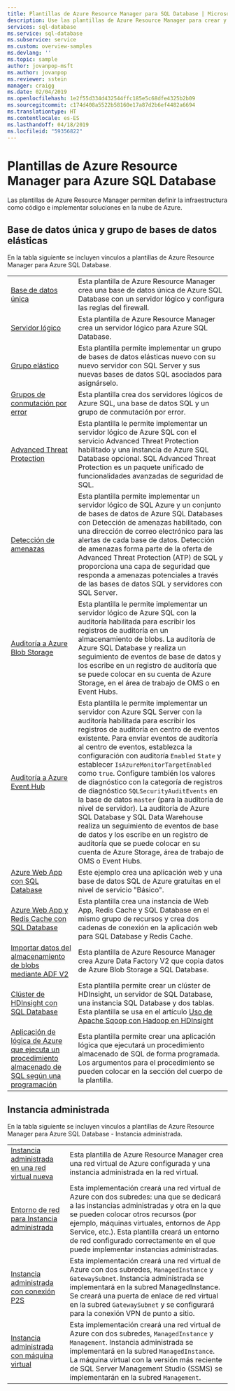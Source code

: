 ```yaml
---
title: Plantillas de Azure Resource Manager para SQL Database | Microsoft Docs
description: Use las plantillas de Azure Resource Manager para crear y configurar Azure SQL Database.
services: sql-database
ms.service: sql-database
ms.subservice: service
ms.custom: overview-samples
ms.devlang: ''
ms.topic: sample
author: jovanpop-msft
ms.author: jovanpop
ms.reviewer: sstein
manager: craigg
ms.date: 02/04/2019
ms.openlocfilehash: 1e2f55d334d432544ffc185e5c68dfe4325b2b09
ms.sourcegitcommit: c174d408a5522b58160e17a87d2b6ef4482a6694
ms.translationtype: HT
ms.contentlocale: es-ES
ms.lasthandoff: 04/18/2019
ms.locfileid: "59356822"
---
```

# <a name="azure-resource-manager-templates-for-azure-sql-database"></a>Plantillas de Azure Resource Manager para Azure SQL Database

Las plantillas de Azure Resource Manager permiten definir la infraestructura como código e implementar soluciones en la nube de Azure.

## <a name="single-database--elastic-pool"></a>Base de datos única y grupo de bases de datos elásticas

En la tabla siguiente se incluyen vínculos a plantillas de Azure Resource Manager para Azure SQL Database.

| |  |
|---|---|
| [Base de datos única](https://github.com/Azure/azure-quickstart-templates/tree/master/201-sql-database-transparent-encryption-create) | Esta plantilla de Azure Resource Manager crea una base de datos única de Azure SQL Database con un servidor lógico y configura las reglas del firewall. |
| [Servidor lógico](https://github.com/Azure/azure-quickstart-templates/tree/master/101-sql-logical-server) | Esta plantilla de Azure Resource Manager crea un servidor lógico para Azure SQL Database. |
| [Grupo elástico](https://github.com/Azure/azure-quickstart-templates/tree/master/101-sql-elastic-pool-create) | Esta plantilla permite implementar un grupo de bases de datos elásticas nuevo con su nuevo servidor con SQL Server y sus nuevas bases de datos SQL asociados para asignárselo. |
| [Grupos de conmutación por error](https://github.com/Azure/azure-quickstart-templates/tree/master/101-sql-with-failover-group) | Esta plantilla crea dos servidores lógicos de Azure SQL, una base de datos SQL y un grupo de conmutación por error.|
| [Advanced Threat Protection](https://github.com/Azure/azure-quickstart-templates/tree/master/201-sql-advanced-threat-protection-server-policy) | Esta plantilla le permite implementar un servidor lógico de Azure SQL con el servicio Advanced Threat Protection habilitado y una instancia de Azure SQL Database opcional. SQL Advanced Threat Protection es un paquete unificado de funcionalidades avanzadas de seguridad de SQL.|
| [Detección de amenazas](https://github.com/Azure/azure-quickstart-templates/tree/master/201-sql-threat-detection-db-policy-multiple-databases) | Esta plantilla permite implementar un servidor lógico de SQL Azure y un conjunto de bases de datos de Azure SQL Databases con Detección de amenazas habilitado, con una dirección de correo electrónico para las alertas de cada base de datos. Detección de amenazas forma parte de la oferta de Advanced Threat Protection (ATP) de SQL y proporciona una capa de seguridad que responda a amenazas potenciales a través de las bases de datos SQL y servidores con SQL Server.|
| [Auditoría a Azure Blob Storage](https://github.com/Azure/azure-quickstart-templates/tree/master/201-sql-auditing-server-policy-to-blob-storage) | Esta plantilla le permite implementar un servidor lógico de Azure SQL con la auditoría habilitada para escribir los registros de auditoría en un almacenamiento de blobs. La auditoría de Azure SQL Database y realiza un seguimiento de eventos de base de datos y los escribe en un registro de auditoría que se puede colocar en su cuenta de Azure Storage, en el área de trabajo de OMS o en Event Hubs.|
| [Auditoría a Azure Event Hub](https://github.com/Azure/azure-quickstart-templates/tree/master/201-sql-auditing-server-policy-to-eventhub) | Esta plantilla le permite implementar un servidor con Azure SQL Server con la auditoría habilitada para escribir los registros de auditoría en centro de eventos existente. Para enviar eventos de auditoría al centro de eventos, establezca la configuración con auditoría `Enabled` `State` y establecer `IsAzureMonitorTargetEnabled` como `true`. Configure también los valores de diagnóstico con la categoría de registros de diagnóstico `SQLSecurityAuditEvents` en la base de datos `master` (para la auditoría de nivel de servidor). La auditoría de Azure SQL Database y SQL Data Warehouse realiza un seguimiento de eventos de base de datos y los escribe en un registro de auditoría que se puede colocar en su cuenta de Azure Storage, área de trabajo de OMS o Event Hubs.|
| [Azure Web App con SQL Database](https://github.com/Azure/azure-quickstart-templates/tree/master/201-web-app-sql-database) | Este ejemplo crea una aplicación web y una base de datos SQL de Azure gratuitas en el nivel de servicio "Básico".|
| [Azure Web App y Redis Cache con SQL Database](https://github.com/Azure/azure-quickstart-templates/tree/master/201-web-app-redis-cache-sql-database) | Esta plantilla crea una instancia de Web App, Redis Cache y SQL Database en el mismo grupo de recursos y crea dos cadenas de conexión en la aplicación web para SQL Database y Redis Cache.|
| [Importar datos del almacenamiento de blobs mediante ADF V2](https://github.com/Azure/azure-quickstart-templates/tree/master/101-data-factory-v2-blob-to-sql-copy) | Esta plantilla de Azure Resource Manager crea Azure Data Factory V2 que copia datos de Azure Blob Storage a SQL Database.|
| [Clúster de HDInsight con SQL Database](https://github.com/Azure/azure-quickstart-templates/tree/master/101-hdinsight-linux-with-sql-database) | Esta plantilla permite crear un clúster de HDInsight, un servidor de SQL Database, una instancia SQL Database y dos tablas. Esta plantilla se usa en el artículo [Uso de Apache Sqoop con Hadoop en HDInsight](https://docs.microsoft.com/azure/hdinsight/hadoop/hdinsight-use-sqoop) |
| [Aplicación de lógica de Azure que ejecuta un procedimiento almacenado de SQL según una programación](https://github.com/Azure/azure-quickstart-templates/tree/master/101-logic-app-sql-proc) | Esta plantilla permite crear una aplicación lógica que ejecutará un procedimiento almacenado de SQL de forma programada. Los argumentos para el procedimiento se pueden colocar en la sección del cuerpo de la plantilla.|

## <a name="managed-instance"></a>Instancia administrada

En la tabla siguiente se incluyen vínculos a plantillas de Azure Resource Manager para Azure SQL Database - Instancia administrada.

| |  |
|---|---|
| [Instancia administrada en una red virtual nueva](https://github.com/Azure/azure-quickstart-templates/tree/master/101-sqlmi-new-vnet) | Esta plantilla de Azure Resource Manager crea una red virtual de Azure configurada y una instancia administrada en la red virtual. |
| [Entorno de red para Instancia administrada](https://github.com/Azure/azure-quickstart-templates/tree/master/101-sql-managed-instance-azure-environment) | Esta implementación creará una red virtual de Azure con dos subredes: una que se dedicará a las instancias administradas y otra en la que se pueden colocar otros recursos (por ejemplo, máquinas virtuales, entornos de App Service, etc.). Esta plantilla creará un entorno de red configurado correctamente en el que puede implementar instancias administradas. |
| [Instancia administrada con conexión P2S](https://github.com/Azure/azure-quickstart-templates/tree/master/201-sqlmi-new-vnet-w-point-to-site-vpn) | Esta implementación creará una red virtual de Azure con dos subredes, `ManagedInstance` y `GatewaySubnet`. Instancia administrada se implementará en la subred ManagedInstance. Se creará una puerta de enlace de red virtual en la subred `GatewaySubnet` y se configurará para la conexión VPN de punto a sitio. |
| [Instancia administrada con máquina virtual](https://github.com/Azure/azure-quickstart-templates/tree/master/201-sqlmi-new-vnet-w-jumpbox) | Esta implementación creará una red virtual de Azure con dos subredes, `ManagedInstance` y `Management`. Instancia administrada se implementará en la subred `ManagedInstance`. La máquina virtual con la versión más reciente de SQL Server Management Studio (SSMS) se implementarán en la subred `Management`. |
